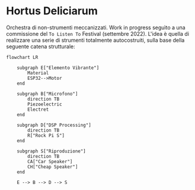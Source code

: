 # Hortus Deliciarum

Orchestra di non-strumenti meccanizzati. Work in progress seguìto a una commissione del `To Listen To` Festival (settembre 2022). L'idea è quella di realizzare una serie di strumenti totalmente autocostruiti, sulla base della seguente catena strutturale:

```mermaid
flowchart LR

    subgraph E["Elemento Vibrante"]
        Material
        ESP32-->Motor
    end

    subgraph B["Microfono"]
        direction TB
        Piezoelectric
        Electret
    end

    subgraph D["DSP Processing"]
        direction TB
        R["Rock Pi S"]
    end

    subgraph S["Riproduzione"]
        direction TB
        CA["Car Speaker"]
        CH["Cheap Speaker"]
    end

    E --> B --> D --> S
```

